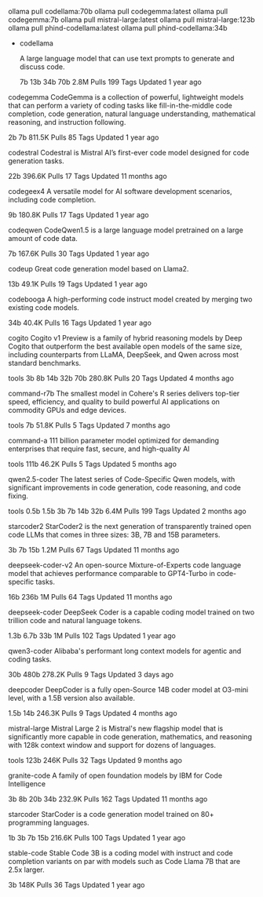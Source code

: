ollama pull codellama:70b
ollama pull codegemma:latest
ollama pull codegemma:7b
ollama pull mistral-large:latest
ollama pull mistral-large:123b
ollama pull phind-codellama:latest
ollama pull phind-codellama:34b

*   codellama

    A large language model that can use text prompts to generate and discuss code.

    7b
    13b
    34b
    70b
    2.8M
    Pulls
    199
    Tags
    Updated 
    1 year ago

codegemma
CodeGemma is a collection of powerful, lightweight models that can perform a variety of coding tasks like fill-in-the-middle code completion, code generation, natural language understanding, mathematical reasoning, and instruction following.

2b
7b
811.5K
 Pulls
85
 Tags
Updated 
1 year ago

codestral
Codestral is Mistral AI’s first-ever code model designed for code generation tasks.

22b
396.6K
 Pulls
17
 Tags
Updated 
11 months ago

codegeex4
A versatile model for AI software development scenarios, including code completion.

9b
180.8K
 Pulls
17
 Tags
Updated 
1 year ago

codeqwen
CodeQwen1.5 is a large language model pretrained on a large amount of code data.

7b
167.6K
 Pulls
30
 Tags
Updated 
1 year ago

codeup
Great code generation model based on Llama2.

13b
49.1K
 Pulls
19
 Tags
Updated 
1 year ago

codebooga
A high-performing code instruct model created by merging two existing code models.

34b
40.4K
 Pulls
16
 Tags
Updated 
1 year ago

cogito
Cogito v1 Preview is a family of hybrid reasoning models by Deep Cogito that outperform the best available open models of the same size, including counterparts from LLaMA, DeepSeek, and Qwen across most standard benchmarks.

tools
3b
8b
14b
32b
70b
280.8K
 Pulls
20
 Tags
Updated 
4 months ago

command-r7b
The smallest model in Cohere's R series delivers top-tier speed, efficiency, and quality to build powerful AI applications on commodity GPUs and edge devices.

tools
7b
51.8K
 Pulls
5
 Tags
Updated 
7 months ago

command-a
111 billion parameter model optimized for demanding enterprises that require fast, secure, and high-quality AI

tools
111b
46.2K
 Pulls
5
 Tags
Updated 
5 months ago

qwen2.5-coder
The latest series of Code-Specific Qwen models, with significant improvements in code generation, code reasoning, and code fixing.

tools
0.5b
1.5b
3b
7b
14b
32b
6.4M
 Pulls
199
 Tags
Updated 
2 months ago

starcoder2
StarCoder2 is the next generation of transparently trained open code LLMs that comes in three sizes: 3B, 7B and 15B parameters.

3b
7b
15b
1.2M
 Pulls
67
 Tags
Updated 
11 months ago

deepseek-coder-v2
An open-source Mixture-of-Experts code language model that achieves performance comparable to GPT4-Turbo in code-specific tasks.

16b
236b
1M
 Pulls
64
 Tags
Updated 
11 months ago

deepseek-coder
DeepSeek Coder is a capable coding model trained on two trillion code and natural language tokens.

1.3b
6.7b
33b
1M
 Pulls
102
 Tags
Updated 
1 year ago

qwen3-coder
Alibaba's performant long context models for agentic and coding tasks.

30b
480b
278.2K
 Pulls
9
 Tags
Updated 
3 days ago

deepcoder
DeepCoder is a fully open-Source 14B coder model at O3-mini level, with a 1.5B version also available.

1.5b
14b
246.3K
 Pulls
9
 Tags
Updated 
4 months ago

mistral-large
Mistral Large 2 is Mistral's new flagship model that is significantly more capable in code generation, mathematics, and reasoning with 128k context window and support for dozens of languages.

tools
123b
246K
 Pulls
32
 Tags
Updated 
9 months ago

granite-code
A family of open foundation models by IBM for Code Intelligence

3b
8b
20b
34b
232.9K
 Pulls
162
 Tags
Updated 
11 months ago

starcoder
StarCoder is a code generation model trained on 80+ programming languages.

1b
3b
7b
15b
216.6K
 Pulls
100
 Tags
Updated 
1 year ago

stable-code
Stable Code 3B is a coding model with instruct and code completion variants on par with models such as Code Llama 7B that are 2.5x larger.

3b
148K
 Pulls
36
 Tags
Updated 
1 year ago